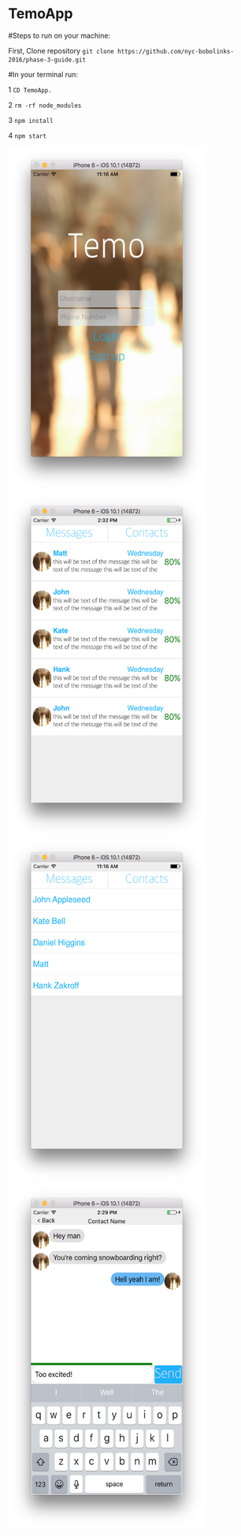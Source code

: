 # TemoApp

#Steps to run on your machine:

First, Clone repository
`git clone https://github.com/nyc-bobolinks-2016/phase-3-guide.git`

#In your terminal run:

1 `CD TemoApp.`

2 `rm -rf node_modules`

3 `npm install`

4 `npm start`


<img src="/images/login.png" alt="alt text" width="400" height="700">
<img src="/images/messages.png" alt="alt text" width="400" height="700">
<img src="/images/contacts.png" alt="alt text" width="400" height="700">
<img src="/images/chat.png" alt="alt text" width="400" height="700">
